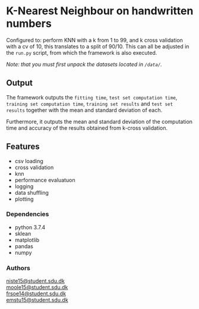 # K-Nearest Neighbour on handwritten numbers

Configured to: perform KNN with a k from 1 to 99, and k cross validation with a cv of 10, this translates to a split of 90/10. This can all be adjusted in the `run.py` script, from which the framework is also executed.

*Note: that you must first unpack the datasets located in `/data/`.*

## Output
The framework outputs the `fitting time`, `test set computation time`, `training set computation time`, `training set results` and `test set results` together with the mean and standard deviation of each.

Furthermore, it outputs the mean and standard deviation of the computation time and accuracy of the results obtained from k-cross validation.

## Features

* csv loading
* cross validation
* knn
* performance evaluatuon
* logging
* data shuffling
* plotting

### Dependencies

* python 3.7.4
* sklean
* matplotlib
* pandas
* numpy

### Authors

niste15@student.sdu.dk <br>
moole15@student.sdu.dk <br>
frsoe14@student.sdu.dk <br>
emstu15@student.sdu.dk